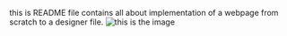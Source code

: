 this is README file contains all about implementation of a webpage  from scratch to  a designer file.
![this is the image]([suri.jpg)
